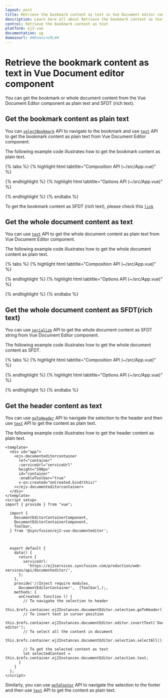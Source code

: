 ```yaml
---
layout: post
title: Retrieve the bookmark content as text in Vue Document editor component | Syncfusion
description: Learn here all about Retrieve the bookmark content as text in Syncfusion Vue Document editor component of Syncfusion Essential JS 2 and more.
control: Retrieve the bookmark content as text 
platform: ej2-vue
documentation: ug
domainurl: ##DomainURL##
---
```


# Retrieve the bookmark content as text in Vue Document editor component

You can get the bookmark or whole document content from the Vue Document Editor component as plain text and SFDT (rich text).

## Get the bookmark content as plain text

You can [`selectBookmark`](../../document-editor/bookmark#select-bookmark) API to navigate to the bookmark and use [`text`](https://ej2.syncfusion.com/vue/documentation/api/document-editor/selection/#text-code-classlanguage-textstringcode) API to get the bookmark content as plain text from Vue Document Editor component.

The following example code illustrates how to get the bookmark content as plain text.

{% tabs %}
{% highlight html tabtitle="Composition API (~/src/App.vue)" %}

<template>
  <div id="app">
    <ejs-documenteditorcontainer ref="container" :serviceUrl="serviceUrl" height="590px" id="container"
      :enableToolbar="true" v-on:created="onCreated.bind(this)"></ejs-documenteditorcontainer>
  </div>
</template>
<script setup>
import { DocumentEditorContainerComponent as EjsDocumenteditorcontainer, Toolbar } from '@syncfusion/ej2-vue-documenteditor';
import { provide, ref } from 'vue';

const container = ref(null);
const serviceUrl = 'https://ej2services.syncfusion.com/production/web-services/api/documenteditor/';

//Inject require modules.
provide('DocumentEditorContainer', [Toolbar]);

const onCreated = function () {
  // To insert text in cursor position
  container.value.ej2Instances.documentEditor.editor.insertText('Document editor');
  // To select all the content in document
  container.value.ej2Instances.documentEditor.selection.selectAll();
  // Insert bookmark to selected content
  container.value.ej2Instances.documentEditor.editor.insertBookmark('Bookmark1');

  // Provide your bookmark name to navigate to specific bookmark
  container.value.ej2Instances.documentEditor.selection.selectBookmark('Bookmark1');

  // To get the selected content as text
  let selectedContent = container.value.ej2Instances.documentEditor.selection.text;
}
</script>

{% endhighlight %}
{% highlight html tabtitle="Options API (~/src/App.vue)" %}

<template>
  <div id="app">
    <ejs-documenteditorcontainer ref="container" :serviceUrl="serviceUrl" height="590px" id="container"
      :enableToolbar="true" v-on:created="onCreated.bind(this)"></ejs-documenteditorcontainer>
  </div>
</template>
<script>
import { DocumentEditorContainerComponent, Toolbar } from '@syncfusion/ej2-vue-documenteditor';

export default {
  components: {
    'ejs-documenteditorcontainer': DocumentEditorContainerComponent
  },
  data() {
    return {
      serviceUrl:
        'https://ej2services.syncfusion.com/production/web-services/api/documenteditor/',
    };
  },
  provide: {
    //Inject require modules.
    DocumentEditorContainer: [Toolbar]
  },
  methods: {
    onCreated: function () {
      // To insert text in cursor position
      this.$refs.container.ej2Instances.documentEditor.editor.insertText('Document editor');
      // To select all the content in document
      this.$refs.container.ej2Instances.documentEditor.selection.selectAll();
      // Insert bookmark to selected content
      this.$refs.container.ej2Instances.documentEditor.editor.insertBookmark('Bookmark1');

      // Provide your bookmark name to navigate to specific bookmark
      this.$refs.container.ej2Instances.documentEditor.selection.selectBookmark('Bookmark1');

      // To get the selected content as text
      let selectedContent = this.$refs.container.ej2Instances.documentEditor.selection.text;
    }
  }
};
</script>

{% endhighlight %}
{% endtabs %}

To get the bookmark content as SFDT (rich text), please check this [`link`](../../document-editor/how-to/get-the-selected-content/#get-the-selected-content-as-sfdt-rich-text)

## Get the whole document content as text

You can use [`text`](https://ej2.syncfusion.com/vue/documentation/api/document-editor/selection/#text-code-classlanguage-textstringcode) API to get the whole document content as plain text from Vue Document Editor component.

The following example code illustrates how to get the whole document content as plain text.

{% tabs %}
{% highlight html tabtitle="Composition API (~/src/App.vue)" %}

<template>
  <div id="app">
    <ejs-documenteditorcontainer ref="container" :serviceUrl="serviceUrl" height="590px" id="container"
      :enableToolbar="true" v-on:created="onCreated.bind(this)"></ejs-documenteditorcontainer>
  </div>
</template>
<script setup>
import { DocumentEditorContainerComponent as EjsDocumenteditorcontainer, Toolbar } from '@syncfusion/ej2-vue-documenteditor';
import { provide, ref } from 'vue';

const container = ref(null);
const serviceUrl = 'https://ej2services.syncfusion.com/production/web-services/api/documenteditor/';

//Inject require modules.
provide('DocumentEditorContainer', [Toolbar]);

const onCreated = function () {
  // To insert text in cursor position
  container.value.ej2Instances.documentEditor.editor.insertText('Document editor');
  // To select all the content in document
  container.value.ej2Instances.documentEditor.selection.selectAll();

  // To get the content as text
  let selectedContent = container.value.ej2Instances.documentEditor.selection.text;
}
</script>

{% endhighlight %}
{% highlight html tabtitle="Options API (~/src/App.vue)" %}

<template>
  <div id="app">
    <ejs-documenteditorcontainer ref="container" :serviceUrl="serviceUrl" height="590px" id="container"
      :enableToolbar="true" v-on:created="onCreated.bind(this)"></ejs-documenteditorcontainer>
  </div>
</template>
<script>
import { DocumentEditorContainerComponent, Toolbar } from '@syncfusion/ej2-vue-documenteditor';

export default {
  components: {
    'ejs-documenteditorcontainer': DocumentEditorContainerComponent
  },
  data() {
    return {
      serviceUrl:
        'https://ej2services.syncfusion.com/production/web-services/api/documenteditor/',
    };
  },
  provide: {
    //Inject require modules.
    DocumentEditorContainer: [Toolbar]
  },
  methods: {
    onCreated: function () {
      // To insert text in cursor position
      this.$refs.container.ej2Instances.documentEditor.editor.insertText('Document editor');
      // To select all the content in document
      this.$refs.container.ej2Instances.documentEditor.selection.selectAll();

      // To get the content as text
      let selectedContent = this.$refs.container.ej2Instances.documentEditor.selection.text;
    }
  }
};
</script>

{% endhighlight %}
{% endtabs %}

## Get the whole document content as SFDT(rich text)

You can use [`serialize`](https://ej2.syncfusion.com/vue/documentation/api/document-editor/#serialize) API to get the whole document content as SFDT string from Vue Document Editor component.

The following example code illustrates how to get the whole document content as SFDT.

{% tabs %}
{% highlight html tabtitle="Composition API (~/src/App.vue)" %}

<template>
  <div id="app">
    <ejs-documenteditorcontainer ref="container" :serviceUrl="serviceUrl" height="590px" id="container"
      :enableToolbar="true" v-on:created="onCreated.bind(this)"></ejs-documenteditorcontainer>
  </div>
</template>
<script setup>
import { DocumentEditorContainerComponent as EjsDocumenteditorcontainer, Toolbar } from '@syncfusion/ej2-vue-documenteditor';
import { provide, ref } from 'vue';

const container = ref(null);
const serviceUrl = 'https://ej2services.syncfusion.com/production/web-services/api/documenteditor/';

//Inject require modules.
provide('DocumentEditorContainer', [Toolbar]);

const onCreated = function () {
  // To insert text in cursor position
  container.value.ej2Instances.documentEditor.editor.insertText('Document editor');

  // To get the content as SFDT
  let selectedContent = container.value.ej2Instances.documentEditor.serialize();
}

</script>

{% endhighlight %}
{% highlight html tabtitle="Options API (~/src/App.vue)" %}

<template>
  <div id="app">
    <ejs-documenteditorcontainer ref="container" :serviceUrl="serviceUrl" height="590px" id="container"
      :enableToolbar="true" v-on:created="onCreated.bind(this)"></ejs-documenteditorcontainer>
  </div>
</template>
<script>
import { DocumentEditorContainerComponent, Toolbar } from '@syncfusion/ej2-vue-documenteditor';

export default {
  components: {
    'ejs-documenteditorcontainer': DocumentEditorContainerComponent
  },
  data() {
    return {
      serviceUrl:
        'https://ej2services.syncfusion.com/production/web-services/api/documenteditor/',
    };
  },
  provide: {
    //Inject require modules.
    DocumentEditorContainer: [Toolbar]
  },
  methods: {
    onCreated: function () {
      // To insert text in cursor position
      this.$refs.container.ej2Instances.documentEditor.editor.insertText('Document editor');

      // To get the content as SFDT
      let selectedContent = this.$refs.container.ej2Instances.documentEditor.serialize();
    }
  }
};
</script>

{% endhighlight %}
{% endtabs %}

## Get the header content as text

You can use [`goToHeader`](https://ej2.syncfusion.com/vue/documentation/api/document-editor/selection/#gotoheader) API to navigate the selection to the header and then use [`text`](https://ej2.syncfusion.com/vue/documentation/api/document-editor/selection/#text-code-classlanguage-textstringcode) API to get the content as plain text.

The following example code illustrates how to get the header content as plain text.

```
<template>
  <div id="app">
    <ejs-documenteditorcontainer
      ref="container"
      :serviceUrl="serviceUrl"
      height="590px"
      id="container"
      :enableToolbar="true"
      v-on:created="onCreated.bind(this)"
    ></ejs-documenteditorcontainer>
  </div>
</template>
<script setup>
import { provide } from "vue";
  
  import {
    DocumentEditorContainerComponent,
    DocumentEditorContainerComponent,
    Toolbar,
  } from '@syncfusion/ej2-vue-documenteditor';

  

  export default {
    data() {
      return {
        serviceUrl:
          'https://ej2services.syncfusion.com/production/web-services/api/documenteditor/',
      };
    },
    provide('//Inject require modules.
      DocumentEditorContainer',  [Toolbar],);,
    methods: {
      onCreated: function () {
        // To navigate the selection to header
        this.$refs.container.ej2Instances.documentEditor.selection.goToHeader();
        // To insert text in cursor position
        this.$refs.container.ej2Instances.documentEditor.editor.insertText('Document editor');
        // To select all the content in document
        this.$refs.container.ej2Instances.documentEditor.selection.selectAll();

        // To get the selected content as text
        let selectedContent = this.$refs.container.ej2Instances.documentEditor.selection.text;
      }
    }
  };
</script>
```

Similarly, you can use [`goToFooter`](https://ej2.syncfusion.com/vue/documentation/api/document-editor/selection/#gotofooter) API to navigate the selection to the footer and then use [`text`](https://ej2.syncfusion.com/vue/documentation/api/document-editor/selection/#text-code-classlanguage-textstringcode) API to get the content as plain text.